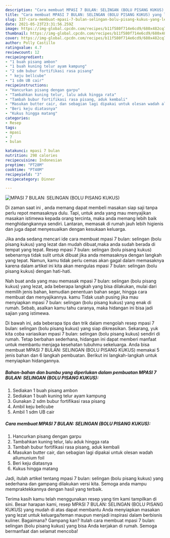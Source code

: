 ```yaml
---
description: "Cara membuat MPASI 7 BULAN: SELINGAN (BOLU PISANG KUKUS) yang lezat dan Mudah Dibuat"
title: "Cara membuat MPASI 7 BULAN: SELINGAN (BOLU PISANG KUKUS) yang lezat dan Mudah Dibuat"
slug: 337-cara-membuat-mpasi-7-bulan-selingan-bolu-pisang-kukus-yang-lezat-dan-mudah-dibuat
date: 2021-05-23T23:31:56.259Z
image: https://img-global.cpcdn.com/recipes/b11f580f714e6cd9/680x482cq70/mpasi-7-bulan-selingan-bolu-pisang-kukus-foto-resep-utama.jpg
thumbnail: https://img-global.cpcdn.com/recipes/b11f580f714e6cd9/680x482cq70/mpasi-7-bulan-selingan-bolu-pisang-kukus-foto-resep-utama.jpg
cover: https://img-global.cpcdn.com/recipes/b11f580f714e6cd9/680x482cq70/mpasi-7-bulan-selingan-bolu-pisang-kukus-foto-resep-utama.jpg
author: Polly Castillo
ratingvalue: 4.7
reviewcount: 12
recipeingredient:
- "1 buah pisang ambon"
- "1 buah kuning telur ayam kampung"
- "2 sdm bubur fortifikasi rasa pisang"
- " keju bellcube"
- "1 sdm UB cair"
recipeinstructions:
- "Hancurkan pisang dengan garpu"
- "Tambahkan kuning telur, lalu aduk hingga rata"
- "Tambah bubur fortifikasi rasa pisang, aduk kembali"
- "Masukan butter cair, dan sebagian lagi dipakai untuk olesan wadah allumunium foil"
- "Beri keju diatasnya"
- "Kukus hingga matang"
categories:
- Resep
tags:
- mpasi
- 7
- bulan

katakunci: mpasi 7 bulan 
nutrition: 298 calories
recipecuisine: Indonesian
preptime: "PT28M"
cooktime: "PT40M"
recipeyield: "3"
recipecategory: Dinner

---
```



![MPASI 7 BULAN: SELINGAN (BOLU PISANG KUKUS)](https://img-global.cpcdn.com/recipes/b11f580f714e6cd9/680x482cq70/mpasi-7-bulan-selingan-bolu-pisang-kukus-foto-resep-utama.jpg)

Di zaman  saat ini , anda memang dapat membeli masakan siap saji tanpa perlu repot memasaknya dulu. Tapi, untuk anda yang mau menyajikan masakan istimewa kepada orang tercinta, maka anda memang lebih baik menghidangkannya sendiri. Lantaran, memasak di rumah jauh lebih higienis dan juga dapat menyesuaikan dengan kesukaan keluarga.

Jika anda sedang mencari ide cara membuat mpasi 7 bulan: selingan (bolu pisang kukus) yang lezat dan mudah dibuat,maka anda sudah berada di tempat yang tepat. Resep mpasi 7 bulan: selingan (bolu pisang kukus)  sebenarnya tidak sulit untuk dibuat jika anda memasaknya dengan langkah yang tepat. Namun, kamu tidak perlu cemas akan gagal dalam memasaknya 
karena dalam artikel ini kita akan mengulas mpasi 7 bulan: selingan (bolu pisang kukus) dengan hati-hati.  



Nah buat anda yang mau memasak mpasi 7 bulan: selingan (bolu pisang kukus) yang lezat, ada beberapa langkah yang bisa dilakukan, mulai dari memilih jenis bahan, kemudian penentuan bahan segar, hingga cara membuat dan menyajikannya. kamu Tidak usah pusing jika mau menyiapkan mpasi 7 bulan: selingan (bolu pisang kukus) yang enak di rumah. Sebab, asalkan kamu  tahu caranya, maka hidangan ini bisa jadi sajian yang istimewa.

Di bawah ini, ada beberapa tips dan trik dalam mengolah resep mpasi 7 bulan: selingan (bolu pisang kukus) yang siap dikreasikan. Sekarang, yuk kita coba variasikan mpasi 7 bulan: selingan (bolu pisang kukus) sendiri di rumah. Tetap berbahan sederhana, hidangan ini dapat memberi manfaat untuk membantu menjaga kesehatan tubuhmu sekeluarga. Anda bisa membuat MPASI 7 BULAN: SELINGAN (BOLU PISANG KUKUS) memakai 5 jenis bahan dan 6 langkah pembuatan. Berikut ini langkah-langkah untuk menyiapkan hidangannya.

<!--inarticleads1-->

##### Bahan-bahan dan bumbu yang diperlukan dalam pembuatan MPASI 7 BULAN: SELINGAN (BOLU PISANG KUKUS):

1. Sediakan 1 buah pisang ambon
1. Sediakan 1 buah kuning telur ayam kampung
1. Gunakan 2 sdm bubur fortifikasi rasa pisang
1. Ambil  keju bellcube
1. Ambil 1 sdm UB cair




<!--inarticleads2-->

##### Cara membuat MPASI 7 BULAN: SELINGAN (BOLU PISANG KUKUS):

1. Hancurkan pisang dengan garpu
1. Tambahkan kuning telur, lalu aduk hingga rata
1. Tambah bubur fortifikasi rasa pisang, aduk kembali
1. Masukan butter cair, dan sebagian lagi dipakai untuk olesan wadah allumunium foil
1. Beri keju diatasnya
1. Kukus hingga matang




Jadi, itulah artikel tentang  mpasi 7 bulan: selingan (bolu pisang kukus)  yang sederhana dan gampang dilakukan versi kita. Semoga anda mampu mempraktekkannya dengan hasil yang terbaik. 

Terima kasih kamu telah menggunakan resep yang tim kami tampilkan di sini. Besar harapan kami, resep  MPASI 7 BULAN: SELINGAN (BOLU PISANG KUKUS) yang mudah di atas dapat membantu Anda menyiapkan masakan yang lezat untuk keluarga/teman maupun menjadi inspirasi dalam berbisnis kuliner. Bagaimana? Gampang kan? Itulah cara membuat mpasi 7 bulan: selingan (bolu pisang kukus) yang bisa Anda kerjakan di rumah. Semoga bermanfaat dan selamat mencoba!

